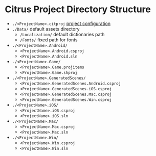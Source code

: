 # Citrus Project Directory Structure

- `./<ProjectName>.citproj` [project configuration](configuration.md)
- `./Data/` default assets directory
  - `/Localization/` default dictionaries path
  - `/Fonts/` fixed path for fonts
- `./<ProjectName>.Android/`
  - `<ProjectName>.Android.csproj`
  - `<ProjectName>.Android.sln`
- `./<ProjectName>.Game/`
  - `<ProjectName>.Game.projitems`
  - `<ProjectName>.Game.shproj`
- `./<ProjectName>.GeneratedScenes/`
  - `<ProjectName>.GeneratedScenes.Android.csproj`
  - `<ProjectName>.GeneratedScenes.iOS.csproj`
  - `<ProjectName>.GeneratedScenes.Mac.csproj`
  - `<ProjectName>.GeneratedScenes.Win.csproj      `
- `./<ProjectName>.iOS/`
  - `<ProjectName>.iOS.csproj`
  - `<ProjectName>.iOS.sln`
- `./<ProjectName>.Mac/`
    - `<ProjectName>.Mac.csproj`
    - `<ProjectName>.Mac.sln`
- `./<ProjectName>.Win/`
  - `<ProjectName>.Win.csproj`
  - `<ProjectName>.Win.sln`